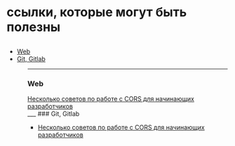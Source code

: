 # ссылки, которые могут быть полезны
## 

<ul>
  <li><a href='#web'>Web</a></li>
  <li><a href='#git'>Git, Gitlab</a></li>
  <ul>

___
### Web
<section id='#web'>
<a href='https://habr.com/ru/companies/otus/articles/706908/'> Несколько советов по работе с CORS для начинающих разработчиков</a>
</section>
___
### Git, Gitlab

<section id='#web'>
  <ul>
    <li>
      <a href='https://habr.com/ru/companies/otus/articles/706908/'> Несколько советов по работе с CORS для начинающих разработчиков</a>
    </li>
  </ul>
</section>
